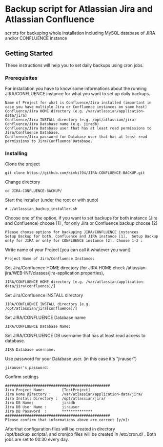 # Backup script for Atlassian Jira and Atlassian Confluence

scripts for backuping whole installation including MySQL database of JIRA and/or CONFLUENCE instance

## Getting Started
These instructions will help you to set daily backups using cron jobs.

### Prerequisites

For installation you have to know some informations about the running JIRA/CONFLUENCE instance for what you want to set up daily backups.

```
Name of Project for what is Confluence/Jira installed (important in case you have multiple Jira or Confluence instances on same host)
Confluence/Jira HOME directory (e.g. /var/atlassian/application-data/jira)
Confluence/Jira INSTALL directory (e.g. /opt/atlassian/jira)
Confluence/Jira Database name (e.g. jiradb)
Confluence/Jira Database user that has at least read permissions to Jira/Confluence Database.
Confluence/Jira password for Database user that has at least read permissions to Jira/Confluence Database.
```

### Installing

Clone the project
```
git clone https://github.com/kimkil94/JIRA-CONFLUENCE-BACKUP.git
```
Change directory
```
cd JIRA-CONFLUENCE-BACKUP/
```
Start the installer (under the root or with sudo)

```
# ./atlassian_backup_installer.sh
```

Choose one of the option, if you want to set backups for both instance (Jira and Confluence) choose [1] , for only Jira or Confluence backup choose [2]
```
Please choose options for backuping JIRA/CONFLUENCE instances
Setup Backup for both, Confluence and JIRA instance [1],  Setup Backup only for JIRA or only for CONFLUENCE instance [2]. Choose 1-2 : 
```

Write name of your Project [you can call it whatever you want]
```
Project Name of Jira/Confluence Instance: 
```
Set Jira/Confluence HOME directory  (for JIRA HOME check <jira-install>/atlassian-jira/WEB-INF/classes/jira-application.properties),
```
JIRA/CONFLUENCE HOME directory [e.g. /var/atlassian/application-data/jira(confluence)/]
```
Set Jira/Confluence INSTALL directory 
```
JIRA/CONFLUENCE INSTALL directory [e.g. /opt/atlassian/jira[confluence]/]
```

Set JIRA/CONFLUENCE Database name 
```
JIRA/CONFLUENCE Database Name: 
```

Set JIRA/CONFLUENCE DB username that has at least read access to database.
```
JIRA Database username: 
```
Use password for your Database user. (in this case it's "jirauser")
```
jirauser's password: 
```
Confirm settings
```
################################################
Jira Project Name:        [TestProject]
Jira Home Directory :     /var/atlassian/application-data/jira/ 
Jira Install Directory :  /opt/atlassian/jira/ 
Jira DB Name:             jiradb 
Jira DB User Name :       jirauser
Jira DB Password  :       ************** 
################################################
Please confirm that informations above are correct [y/n]:
```
Afterthat configuration files will be created in directory /opt/backup_scripts/, and cronjob files will be created in /etc/cron.d/ . Both jobs are set to 00:30 every day.

